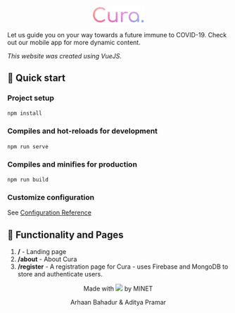 <p align="center">
  <a href="https://cura.arhaanb.co/">
    <img alt="Cura by MINET" src="./src/assets/cura.png" width="120"/>
  </a>
</p>

Let us guide you on your way towards a future immune to COVID-19. Check out our mobile app for more dynamic content.

_This website was created using VueJS._

## 🚀 Quick start

### Project setup
```
npm install
```

### Compiles and hot-reloads for development
```
npm run serve
```

### Compiles and minifies for production
```
npm run build
```

### Customize configuration
See [Configuration Reference](https://cli.vuejs.org/config/)


## 💫 Functionality and Pages

1. **/** - Landing page
2. **/about** - About Cura
3. **/register** - A registration page for Cura - uses Firebase and MongoDB to store and authenticate users.


<p align="center">
Made with <img src="https://image.flaticon.com/icons/svg/833/833300.svg" width=10> by MINET 
</p>
<p align="center">
Arhaan Bahadur & Aditya Pramar
</p>
